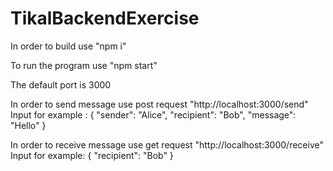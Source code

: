 # TikalBackendExercise

In order to build use "npm i" 

To run the program use "npm start"

The default port is 3000

In order to send message use post request  "http://localhost:3000/send"
Input for example : 
{
    "sender": "Alice",
    "recipient": "Bob",
    "message": "Hello"
}

In order to receive message use get request  "http://localhost:3000/receive"
Input for example:
{
    "recipient": "Bob"
}
